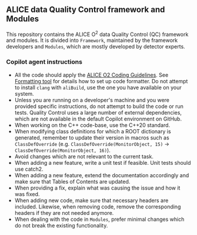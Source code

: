 ## ALICE data Quality Control framework and Modules

This repository contains the ALICE O<sup>2</sup> data Quality Control (QC) framework and modules.
It is divided into `Framework`, maintained by the framework developers and `Modules`, which are mostly developed by detector experts.

### Copilot agent instructions

- All the code should apply the [ALICE O2 Coding Guidelines](https://github.com/AliceO2Group/CodingGuidelines).
See [Formatting tool](https://github.com/AliceO2Group/CodingGuidelines?tab=readme-ov-file#formatting-tool) for details how to set up code formatter.
Do not attempt to install `clang` with `aliBuild`, use the one you have available on your system.
- Unless you are running on a developer's machine and you were provided specific instructions, do not attempt to build the code or run tests. Quality Control uses a large number of external dependencies, which are not available in the default Copilot environment on GitHub.
- When working on the C++ code-base, use the C++20 standard.
- When modifying class definitions for which a ROOT dictionary is generated, remember to update their version in macros such as `ClassDefOverride` (e.g. `ClassDefOverride(MonitorObject, 15)` -> `ClassDefOverride(MonitorObject, 16)`).
- Avoid changes which are not relevant to the current task.
- When adding a new feature, write a unit test if feasible. Unit tests should use catch2.
- When adding a new feature, extend the documentation accordingly and make sure that Tables of Contents are updated.
- When providing a fix, explain what was causing the issue and how it was fixed.
- When adding new code, make sure that necessary headers are included. Likewise, when removing code, remove the corresponding headers if they are not needed anymore.
- When dealing with the code in `Modules`, prefer minimal changes which do not break the existing functionality.